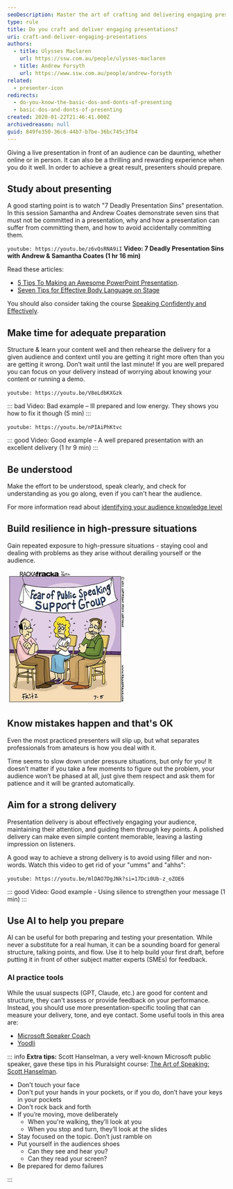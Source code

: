```yaml
---
seoDescription: Master the art of crafting and delivering engaging presentations with proven tips and strategies for confident and effective communication
type: rule
title: Do you craft and deliver engaging presentations?
uri: craft-and-deliver-engaging-presentations
authors:
  - title: Ulysses Maclaren
    url: https://ssw.com.au/people/ulysses-maclaren
  - title: Andrew Forsyth
    url: https://www.ssw.com.au/people/andrew-forsyth
related:
  - presenter-icon
redirects:
  - do-you-know-the-basic-dos-and-donts-of-presenting
  - basic-dos-and-donts-of-presenting
created: 2020-01-22T21:46:41.000Z
archivedreason: null
guid: 849fe350-36c6-44b7-b7be-36bc745c3fb4
---
```


Giving a live presentation in front of an audience can be daunting, whether online or in person. It can also be a thrilling and rewarding experience when you do it well. In order to achieve a great result, presenters should prepare.

<!--endintro-->

## Study about presenting

A good starting point is to watch "7 Deadly Presentation Sins" presentation. In this session Samantha and Andrew Coates demonstrate seven sins that must not be committed in a presentation, why and how a presentation can suffer from committing them, and how to avoid accidentally committing them.

`youtube: https://youtu.be/z6vQsRNA9iI`
**Video: 7 Deadly Presentation Sins with Andrew & Samantha Coates (1 hr 16 min)**

Read these articles:

* [5 Tips To Making an Awesome PowerPoint Presentation](https://www.linkedin.com/business/learning/blog/productivity-tips/5-best-practices-for-making-awesome-powerpoint-slides).
* [Seven Tips for Effective Body Language on Stage](https://www.forbes.com/sites/carolkinseygoman/2012/02/13/seven-tips-for-effective-body-language-on-stage/)
  
You should also consider taking the course [Speaking Confidently and Effectively](https://www.linkedin.com/learning/speaking-confidently-and-effectively/great-speaking-skills-are-a-must-have).
  
## Make time for adequate preparation

Structure & learn your content well and then rehearse the delivery for a given audience and context until you are getting it right more often than you are getting it wrong. Don’t wait until the last minute! If you are well prepared you can focus on your delivery instead of worrying about knowing your content or running a demo.

`youtube: https://youtu.be/V8eLdbKXGzk`

::: bad
Video: Bad example – Ill prepared and low energy. They shows you how to fix it though (5 min)
:::

`youtube: https://youtu.be/nPIAiPhKtvc`

::: good
Video: Good example - A well prepared presentation with an excellent delivery (1 hr 9 min)
:::

## Be understood

Make the effort to be understood, speak clearly, and check for understanding as you go along, even if you can't hear the audience.

For more information read about [identifying your audience knowledge level](https://www.linkedin.com/learning/creating-and-giving-business-presentations/identify-your-audience-s-knowledge-level)

## Build resilience in high-pressure situations

Gain repeated exposure to high-pressure situations - staying cool and dealing with problems as they arise without derailing yourself or the audience.

![](picture3.jpg)

## Know mistakes happen and that's OK

Even the most practiced presenters will slip up, but what separates professionals from amateurs is how you deal with it.

Time seems to slow down under pressure situations, but only for you! It doesn’t matter if you take a few moments to figure out the problem, your audience won’t be phased at all, just give them respect and ask them for patience and it will be granted automatically.  

## Aim for a strong delivery

Presentation delivery is about effectively engaging your audience, maintaining their attention, and guiding them through key points. A polished delivery can make even simple content memorable, leaving a lasting impression on listeners.

A good way to achieve a strong delivery is to avoid using filler and non-words. Watch this video to get rid of your "umms" and "ahhs":

`youtube: https://youtu.be/mlDAO7DgJNk?si=17Dci0Ub-z_oZOE6`

::: good
Video: Good example - Using silence to strengthen your message (1 min)
:::

## Use AI to help you prepare

AI can be useful for both preparing and testing your presentation. While never a substitute for a real human, it can be a sounding board for general structure, talking points, and flow. Use it to help build your first draft, before putting it in front of other subject matter experts (SMEs) for feedback.

### AI practice tools

While the usual suspects (GPT, Claude, etc.) are good for content and structure, they can't assess or provide feedback on your performance. Instead, you should use more presentation-specific tooling that can measure your delivery, tone, and eye contact. Some useful tools in this area are:

* [Microsoft Speaker Coach](https://support.microsoft.com/en-au/office/rehearse-your-slide-show-with-speaker-coach-cd7fc941-5c3b-498c-a225-83ef3f64f07b)
* [Yoodli](https://yoodli.ai/)

::: info
**Extra tips:** Scott Hanselman, a very well-known Microsoft public speaker, gave these tips in his Pluralsight course: [The Art of Speaking: Scott Hanselman](https://www.pluralsight.com/courses/hanselman-speaking).

* Don't touch your face
* Don't put your hands in your pockets, or if you do, don’t have your keys in your pockets
* Don't rock back and forth
* If you’re moving, move deliberately
  * When you're walking, they’ll look at you
  * When you stop and turn, they’ll look at the slides
* Stay focused on the topic. Don’t just ramble on
* Put yourself in the audiences shoes
  * Can they see and hear you?
  * Can they read your screen?
* Be prepared for demo failures

:::

